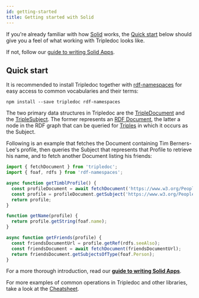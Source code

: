 ```yaml
---
id: getting-started
title: Getting started with Solid
---
```


If you're already familiar with how [Solid](https://solidproject.org) works, the
[Quick start](#quick-start) below should give you a feel of what working with
Tripledoc looks like.

If not, follow our [guide to writing Solid Apps](writing-a-solid-app/writing-a-solid-app).

## Quick start

It is recommended to install Tripledoc together with
[rdf-namespaces](https://www.npmjs.com/package/rdf-namespaces) for easy access
to common vocabularies and their terms:

    npm install --save tripledoc rdf-namespaces

The two primary data structures in Tripledoc are the
[TripleDocument](api/interfaces/tripledocument/) and the
[TripleSubject](api/interfaces/triplesubject/). The former represents an
[RDF Document](https://www.w3.org/TR/2014/REC-rdf11-concepts-20140225/#dfn-rdf-document),
the latter a node in the RDF graph that can be queried for
[Triples](https://www.w3.org/TR/2014/REC-rdf11-concepts-20140225/#dfn-rdf-triple)
in which it occurs as the Subject.

Following is an example that fetches the Document containing Tim Berners-Lee's
profile, then queries the Subject that represents that Profile to retrieve his
name, and to fetch another Document listing his friends:

```typescript
import { fetchDocument } from 'tripledoc';
import { foaf, rdfs } from 'rdf-namespaces';

async function getTimblProfile() {
  const profileDocument = await fetchDocument('https://www.w3.org/People/Berners-Lee/card');
  const profile = profileDocument.getSubject('https://www.w3.org/People/Berners-Lee/card#i');
  return profile;
}

function getName(profile) {
  return profile.getString(foaf.name);
}

async function getFriends(profile) {
  const friendsDocumentUrl = profile.getRef(rdfs.seeAlso);
  const friendsDocument = await fetchDocument(friendsDocumentUrl);
  return friendsDocument.getSubjectsOfType(foaf.Person);
}
```

For a more thorough introduction, read our [**guide to writing Solid Apps**](writing-a-solid-app/writing-a-solid-app).

For more examples of common operations in Tripledoc and other libraries, take a look at the [Cheatsheet](cheatsheet).
